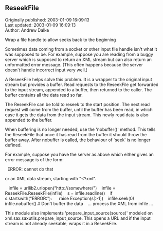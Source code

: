 ## ReseekFile  
Originally published: 2003-01-09 16:09:13  
Last updated: 2003-01-09 16:09:13  
Author: Andrew Dalke  
  
Wrap a file handle to allow seeks back to the beginning

Sometimes data coming from a socket or other input file handle isn't
what it was supposed to be.  For example, suppose you are reading from
a buggy server which is supposed to return an XML stream but can also
return an unformatted error message.  (This often happens because the
server doesn't handle incorrect input very well.)

A ReseekFile helps solve this problem.  It is a wrapper to the
original input stream but provides a buffer.  Read requests to the
ReseekFile get forwarded to the input stream, appended to a buffer,
then returned to the caller.  The buffer contains all the data read so
far.

The ReseekFile can be told to reseek to the start position.  The next
read request will come from the buffer, until the buffer has been
read, in which case it gets the data from the input stream.  This
newly read data is also appended to the buffer.

When buffering is no longer needed, use the 'nobuffer()' method.  This
tells the ReseekFile that once it has read from the buffer it should
throw the buffer away.  After nobuffer is called, the behaviour of
'seek' is no longer defined.

For example, suppose you have the server as above which either
gives an error message is of the form:

&nbsp;&nbsp;ERROR: cannot do that

or an XML data stream, starting with "<?xml".

&nbsp;&nbsp;  infile = urllib2.urlopen("http://somewhere/")
&nbsp;&nbsp;  infile = ReseekFile.ReseekFile(infile)
&nbsp;&nbsp;  s = infile.readline()
&nbsp;&nbsp;  if s.startswith("ERROR:"):
&nbsp;&nbsp;&nbsp;&nbsp;      raise Exception(s[:-1])
&nbsp;&nbsp;  infile.seek(0)
&nbsp;&nbsp;  infile.nobuffer()   # Don't buffer the data
&nbsp;&nbsp;   ... process the XML from infile ...


This module also implements 'prepare_input_source(source)' modeled on
xml.sax.saxutils.prepare_input_source.  This opens a URL and if the
input stream is not already seekable, wraps it in a ReseekFile.